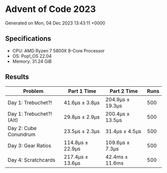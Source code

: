 # Advent of Code 2023

Generated on Mon, 04 Dec 2023 13:43:11 +0000

## Specifications

- CPU: AMD Ryzen 7 5800X 8-Core Processor
- OS: Pop!_OS 22.04
- Memory: 31.24 GiB

## Results

| Problem | Part 1 Time | Part 2 Time | Runs |
| ------- | ----------- | ----------- | ---- |
| Day 1: Trebuchet?! | 41.6µs ± 3.8µs | 204.9µs ± 19.3µs | 500 |
| Day 1: Trebuchet?! (Alt) | 29.8µs ± 2.9µs | 200.4µs ± 13.5µs | 500 |
| Day 2: Cube Conundrum | 23.5µs ± 2.3µs | 31.4µs ± 4.5µs | 500 |
| Day 3: Gear Ratios | 114.8µs ± 22.9µs | 109.6µs ± 7.3µs | 500 |
| Day 4: Scratchcards | 217.4µs ± 13.6µs | 42.4ms ± 11.6ms | 500 |

